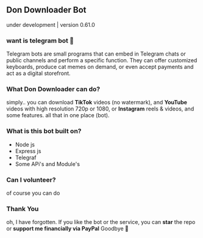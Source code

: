 ## Don Downloader Bot
under development | version 0.61.0

### want is telegram bot 🤔
Telegram bots are small programs that can embed in Telegram chats or public channels and perform a specific function.
They can offer customized keyboards, produce cat memes on demand, or even accept payments and act as a digital storefront.

### What Don Downloader can do?
simply.. you can download **TikTok** videos (no watermark), and **YouTube** videos with high resolution 720p or 1080, or **Instagram** reels & videos, and some features.
all that in one place (bot).

### What is this bot built on?
- Node js
- Express js
- Telegraf
- Some APi's and Module's

### Can I volunteer?
of course you can do

### Thank You 
oh, I have forgotten. If you like the bot or the service, you can **star** the repo or **support me financially via PayPal**
Goodbye 🫵